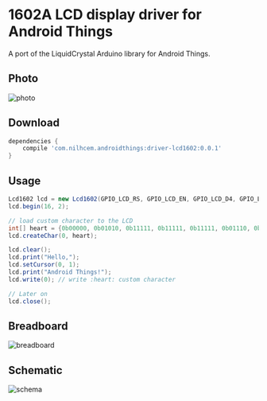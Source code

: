 # 1602A LCD display driver for Android Things

A port of the LiquidCrystal Arduino library for Android Things.


## Photo

![photo][]

## Download

```groovy
dependencies {
    compile 'com.nilhcem.androidthings:driver-lcd1602:0.0.1'
}
```

## Usage

```java
Lcd1602 lcd = new Lcd1602(GPIO_LCD_RS, GPIO_LCD_EN, GPIO_LCD_D4, GPIO_LCD_D5, GPIO_LCD_D6, GPIO_LCD_D7);
lcd.begin(16, 2);

// load custom character to the LCD
int[] heart = {0b00000, 0b01010, 0b11111, 0b11111, 0b11111, 0b01110, 0b00100, 0b00000};
lcd.createChar(0, heart);

lcd.clear();
lcd.print("Hello,");
lcd.setCursor(0, 1);
lcd.print("Android Things!");
lcd.write(0); // write :heart: custom character

// Later on
lcd.close();
```

## Breadboard

![breadboard][]

## Schematic

![schema][]

[photo]: https://raw.githubusercontent.com/Nilhcem/1602A-androidthings/master/assets/photo.jpeg
[breadboard]: https://raw.githubusercontent.com/Nilhcem/1602A-androidthings/master/assets/breadboard.png
[schema]: https://raw.githubusercontent.com/Nilhcem/1602A-androidthings/master/assets/schema.png
